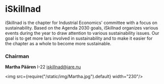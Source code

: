# iSkillnad

iSkillnad is the chapter for Industrial Economics' committee with a focus on sustainability. Based on the Agenda 2030 goals, iSkillnad organizes various events during the year to draw attention to various sustainability issues. Our goal is to get more Iars involved in sustainability and to make it easier for the chapter as a whole to become more sustainable.

### Chairman
__Martha Päären__ I-22 iskillnad@iare.nu

<img src={require("/static/img/Martha.jpg").default} width="230"/>
